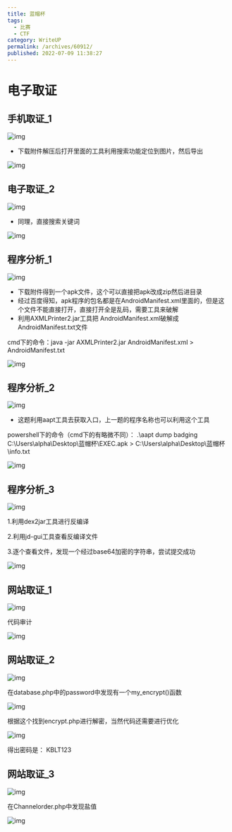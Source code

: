 ```yaml
---
title: 蓝帽杯
tags: 
  - 比赛
  - CTF
category: WriteUP
permalink: /archives/60912/
published: 2022-07-09 11:38:27
---
```


# 电子取证

## 手机取证_1

![img](./images/1657333787235-615922f7-f20e-4611-9762-19a6dc674e8d.png)

- 下载附件解压后打开里面的工具利用搜索功能定位到图片，然后导出

![img](./images/1657333839811-7c954423-6908-4979-9afe-4b6886187632.png)

## 电子取证_2

![img](./images/1657333976087-655d313a-f4a1-4e5f-bcae-b3da06a36528.png)

- 同理，直接搜索关键词

![img](./images/1657333991488-26ef1390-bef3-416c-9a0f-f0639d59812d.png)

## 程序分析_1

![img](./images/1657335008694-dcc5a592-38b0-454e-a653-c1d2be7529f1.png)

- 下载附件得到一个apk文件，这个可以直接把apk改成zip然后进目录
- 经过百度得知，apk程序的包名都是在AndroidManifest.xml里面的，但是这个文件不能直接打开，直接打开全是乱码，需要工具来破解
- 利用AXMLPrinter2.jar工具把 AndroidManifest.xml破解成AndroidManifest.txt文件

cmd下的命令：java -jar AXMLPrinter2.jar AndroidManifest.xml > AndroidManifest.txt

![img](./images/1657335302754-3221ccb6-1320-4feb-9b71-6b53fd92e56f.png)

## 程序分析_2

![img](./images/1657336192084-9dfd8d51-d4dd-4c87-b500-e0d6ebf04d72.png)

- 这题利用aapt工具去获取入口，上一题的程序名称也可以利用这个工具

powershell下的命令（cmd下的有略微不同）： .\aapt dump badging C:\Users\alpha\Desktop\蓝帽杯\EXEC.apk > C:\Users\alpha\Desktop\蓝帽杯\info.txt

![img](./images/1657336298593-4e00e3d4-d457-4775-93e1-cc991d985456.png)

## 程序分析_3

![img](./images/1657361463768-f386c49b-b4ef-4d84-a850-8302b083f43c.png)

1.利用dex2jar工具进行反编译

2.利用jd-gui工具查看反编译文件

3.逐个查看文件，发现一个经过base64加密的字符串，尝试提交成功

![img](./images/1657361752137-c5344d31-fc91-4c05-b161-bc65dd73b969.png)

## 网站取证_1

![img](./images/1657361831363-c1038060-88ca-4d43-9ada-916948e26b31.png)

代码审计

![img](./images/1657362601355-e8d8a22f-4de9-4830-a659-6d0bfc7925aa.png)

## 网站取证_2

![img](./images/1657361934758-ade53464-05c4-46d4-bee6-cb79b08b7322.png)

在database.php中的password中发现有一个my_encrypt()函数

![img](./images/1657362442019-017ac9f8-18a0-438a-8ed5-ea6259e404e2.png)

根据这个找到encrypt.php进行解密，当然代码还需要进行优化

![img](./images/1657362474892-d0c101b9-f4b2-4853-ac1c-e7fe222531a2.png)

得出密码是： KBLT123  

## 网站取证_3

![img](./images/1657362397140-ca8c80a0-3583-435d-983b-f8792a9c06c5.png)

在Channelorder.php中发现盐值

![img](./images/1657362569837-3942f65c-0047-4d0e-986a-3a32100e66db.png)
